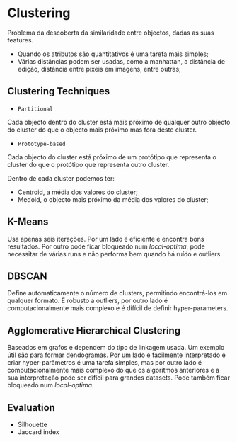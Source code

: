 # Clustering

Problema da descoberta da similaridade entre objectos, dadas as suas features.

- Quando os atributos são quantitativos é uma tarefa mais simples;
- Várias distâncias podem ser usadas, como a manhattan, a distância de edição, distância entre píxeis em imagens, entre outras;

## Clustering Techniques

- `Partitional` 

Cada objecto dentro do cluster está mais próximo de qualquer outro objecto do cluster do que o objecto mais próximo mas fora deste cluster.

- `Prototype-based`

Cada objecto do cluster está próximo de um protótipo que representa o cluster do que o protótipo que representa outro cluster.

Dentro de cada cluster podemos ter:
- Centroid, a média dos valores do cluster;
- Medoid, o objecto mais próximo da média dos valores do cluster;

## K-Means

Usa apenas seis iterações. Por um lado é eficiente e encontra bons resultados. Por outro pode ficar bloqueado num *local-optima*, pode necessitar de várias runs e não performa bem quando há ruído e outliers.

## DBSCAN

Define automaticamente o número de clusters, permitindo encontrá-los em qualquer formato. É robusto a outliers, por outro lado é computacionalmente mais complexo e é difícil de definir hyper-parameters.

## Agglomerative Hierarchical Clustering

Baseados em grafos e dependem do tipo de linkagem usada. Um exemplo útil são para formar dendogramas. Por um lado é facilmente interpretado e criar hyper-parâmetros é uma tarefa simples, mas por outro lado é computacionalmente mais complexo do que os algoritmos anteriores e a sua interpretação pode ser difícil para grandes datasets. Pode também ficar bloqueado num *local-optima*.

## Evaluation

- Silhouette
- Jaccard index